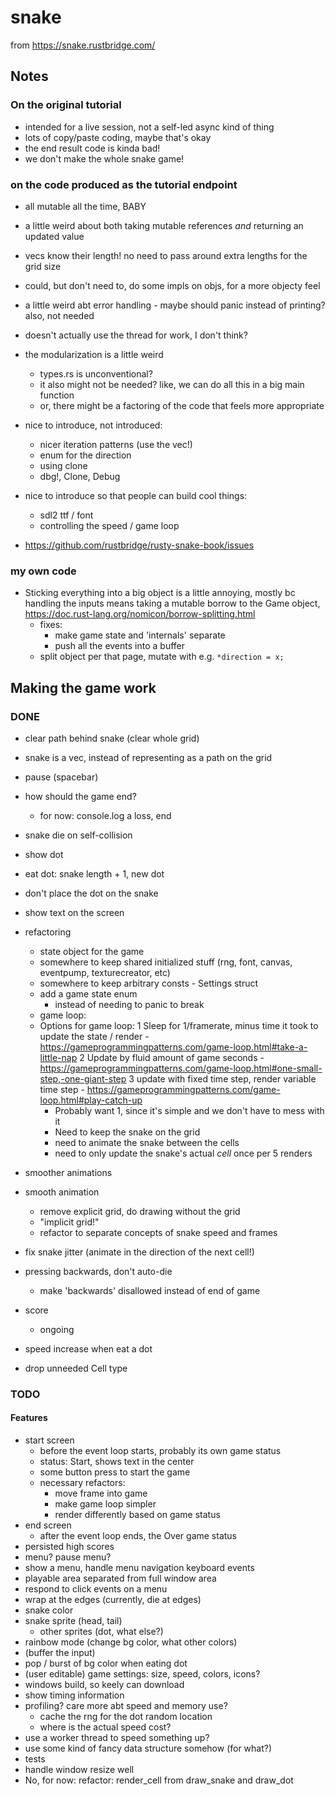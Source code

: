 # snake

from https://snake.rustbridge.com/

## Notes

### On the original tutorial

- intended for a live session, not a self-led async kind of thing
- lots of copy/paste coding, maybe that's okay
- the end result code is kinda bad!
- we don't make the whole snake game!

### on the code produced as the tutorial endpoint

- all mutable all the time, BABY
- a little weird about both taking mutable references _and_ returning an updated
    value
- vecs know their length! no need to pass around extra lengths for the grid size
- could, but don't need to, do some impls on objs, for a more objecty feel
- a little weird abt error handling
      - maybe should panic instead of printing? also, not needed
- doesn't actually use the thread for work, I don't think?
- the modularization is a little weird
  - types.rs is unconventional?
  - it also might not be needed? like, we can do all this in a big main function
  - or, there might be a factoring of the code that feels more appropriate

- nice to introduce, not introduced:
  - nicer iteration patterns (use the vec!)
  - enum for the direction
  - using clone
  - dbg!, Clone, Debug

- nice to introduce so that people can build cool things:
   - sdl2 ttf / font
   - controlling the speed / game loop

- https://github.com/rustbridge/rusty-snake-book/issues


### my own code

- Sticking everything into a big object is a little annoying, mostly bc handling
    the inputs means taking a mutable borrow to the Game object, https://doc.rust-lang.org/nomicon/borrow-splitting.html
    - fixes: 
      - make game state and 'internals' separate
      - push all the events into a buffer 
    - split object per that page, mutate with e.g. `*direction = x;`

## Making the game work

### DONE
- clear path behind snake (clear whole grid)
- snake is a vec, instead of representing as a path on the grid
- pause (spacebar)
- how should the game end?
  - for now: console.log a loss, end
- snake die on self-collision
- show dot
- eat dot: snake length + 1, new dot
- don't place the dot on the snake
- show text on the screen

- refactoring
    - state object for the game
    - somewhere to keep shared initialized stuff (rng, font, canvas, eventpump,
        texturecreator, etc)
    - somewhere to keep arbitrary consts - Settings struct
    - add a game state enum
      - instead of needing to panic to break
    - game loop: 
    - Options for game loop: 
        1 Sleep for 1/framerate, minus time it took to update the state / render
          - https://gameprogrammingpatterns.com/game-loop.html#take-a-little-nap
        2 Update by fluid amount of game seconds
          - https://gameprogrammingpatterns.com/game-loop.html#one-small-step,-one-giant-step
        3 update with fixed time step, render variable time step
          - https://gameprogrammingpatterns.com/game-loop.html#play-catch-up
        - Probably want 1, since it's simple and we don't have to mess with it
        - Need to keep the snake on the grid
        - need to animate the snake between the cells
        - need to only update the snake's actual _cell_ once per 5 renders
- smoother animations
- smooth animation
    - remove explicit grid, do drawing without the grid
    - "implicit grid!"
    - refactor to separate concepts of snake speed and frames
- fix snake jitter (animate in the direction of the next cell!)
- pressing backwards, don't auto-die
  - make 'backwards' disallowed instead of end of game
- score
  - ongoing
- speed increase when eat a dot
- drop unneeded Cell type

### TODO

#### Features

- start screen
  - before the event loop starts, probably its own game status
  - status: Start, shows text in the center
  - some button press to start the game
  - necessary refactors: 
    - move frame into game
    - make game loop simpler
    - render differently based on game status
- end screen
  - after the event loop ends, the Over game status
- persisted high scores
- menu? pause menu?
- show a menu, handle menu navigation keyboard events
- playable area separated from full window area
- respond to click events on a menu
- wrap at the edges (currently, die at edges)
- snake color
- snake sprite (head, tail)
    - other sprites (dot, what else?)
- rainbow mode (change bg color, what other colors)
- (buffer the input) 
- pop / burst of bg color when eating dot
- (user editable) game settings: size, speed, colors, icons?
- windows build, so keely can download
- show timing information
- profiling? care more abt speed and memory use?
  - cache the rng for the dot random location
  - where is the actual speed cost?
- use a worker thread to speed something up?
- use some kind of fancy data structure somehow (for what?)
- tests
- handle window resize well
- No, for now: refactor: render_cell from draw_snake and draw_dot
